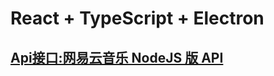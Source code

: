 # React + TypeScript + Electron

## [Api接口:网易云音乐 NodeJS 版 API](https://binaryify.github.io/NeteaseCloudMusicApi/#/?id=neteasecloudmusicapi)
